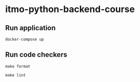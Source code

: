 # itmo-python-backend-course

## Run application

```
docker-compose up
```

## Run code checkers
```
make format
```

```
make lint
```
